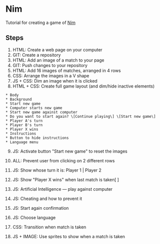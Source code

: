 # Nim #

Tutorial for creating a game of [Nim](https://ru.wikipedia.org/wiki/Ним_(игра))

## Steps

  1. HTML: Create a web page on your computer
  2. GIT: Create a repository
  3. HTML: Add an image of a match to your page
  4. GIT: Push changes to your repository
  5. HTML: Add 16 images of matches, arranged in 4 rows
  6. CSS: Arrange the images in a V shape
  7. JS + CSS: Dim an image when it is clicked
  8. HTML + CSS: Create full game layout (and dim/hide inactive elements)

    * Body
    * Background
    * Start new game
    * Computer starts new game
    * Start new game against computer
    * Do you want to start again? \[Continue playing\] \[Start new game\]
    * Player A's turn
    * Player B's turn
    * Player X wins
    * Instructions
    * Button to hide instructions
    * Language menu

  9. JS: Activate button "Start new game" to reset the images
  10. ALL: Prevent user from clicking on 2 different rows
  11. JS: Show whose turn it is: Player 1 | Player 2
  12. JS: Show "Player X wins" when last match is taken[ ]


  13. JS: Artificial Intelligence — play against computer
  14. JS: Cheating and how to prevent it
  15. JS: Start again confirmation
  16. JS: Choose language
  17. CSS: Transition when match is taken 
  18. JS + IMAGE: Use sprites to show when a match is taken

